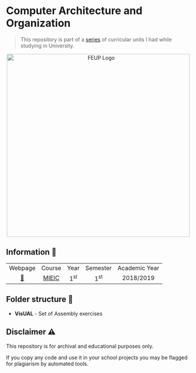 # Computer Architecture and Organization

> This repository is part of a [series](https://gist.github.com/Educorreia932/b1d49aa00ce465172c20c7e747d948e1#university-curriculum-) of curricular units I had while studying in University. 

<div align=center>
    <img width="500" src="https://i.imgur.com/qUBTdG5.png" alt="FEUP Logo">
</div>

## Information 📌

<div align=center>
    <table style="text-align: center">
        <tr>
            <td>Webpage</td>
            <td>Course</td>
            <td>Year</td>
            <td>Semester</td>
            <td>Academic Year</td>
        </tr>
        <tr>
            <td>
            <a href=https://sigarra.up.pt/feup/en/UCURR_GERAL.FICHA_UC_VIEW?pv_ocorrencia_id=419985>🔗</a>
            </td>
            <td>
            <a href=https://sigarra.up.pt/feup/en/CUR_GERAL.CUR_VIEW?pv_ano_lectivo=2016&pv_curso_id=742>MIEIC</a>
            </td>
            </td>
            <td>1<sup>st</sup></td>
            <td>1<sup>st</sup></td>
            <td>2018/2019</td>
        </tr>
    </table>
</div>

## Folder structure 📁

- **VisUAL** - Set of Assembly exercises

## Disclaimer ⚠️

This repository is for archival and educational purposes only.

If you copy any code and use it in your school projects you may be flagged for plagiarism by automated tools.